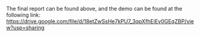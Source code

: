 The final report can be found above, and the demo can be found at the following link: https://drive.google.com/file/d/18etZwSsHe7kPU7_3qpXfhEiEv0GEqZBP/view?usp=sharing
